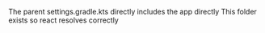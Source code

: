 The parent settings.gradle.kts directly includes the app directly
This folder exists so react resolves correctly